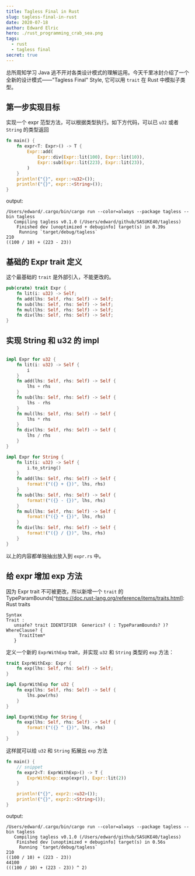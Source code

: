 ```yaml
---
title: Tagless Final in Rust
slug: tagless-final-in-rust
date: 2020-07-18
author: Edward Elric
hero: ./rust_programming_crab_sea.png
tags:
  - rust
  - tagless final
secret: true
---
```


总所周知学习 Java 逃不开对各类设计模式的理解运用。今天千里冰封介绍了一个全新的设计模式——"Tagless Final" Style, 它可以用 `trait` 在 Rust 中模拟子类型。

## 第一步实现目标

实现一个 expr 范型方法，可以根据类型执行。如下方代码，可以已 `u32` 或者 `String` 的类型返回

```rust
fn main() {
    fn expr<T: Expr>() -> T {
        Expr::add(
            Expr::div(Expr::lit(100), Expr::lit(10)),
            Expr::sub(Expr::lit(223), Expr::lit(23)),
        )
    }
    println!("{}", expr::<u32>());
    println!("{}", expr::<String>());
}
```

output:

```shell script
/Users/edward/.cargo/bin/cargo run --color=always --package tagless --bin tagless
   Compiling tagless v0.1.0 (/Users/edward/github/SASUKE40/tagless)
    Finished dev [unoptimized + debuginfo] target(s) in 0.39s
     Running `target/debug/tagless`
210
((100 / 10) + (223 - 23))
```

## 基础的 Expr trait 定义

这个最基础的 `trait` 是外部引入，不能更改的。

```rust
pub(crate) trait Expr {
    fn lit(i: u32) -> Self;
    fn add(lhs: Self, rhs: Self) -> Self;
    fn sub(lhs: Self, rhs: Self) -> Self;
    fn mul(lhs: Self, rhs: Self) -> Self;
    fn div(lhs: Self, rhs: Self) -> Self;
}
```

## 实现 String 和 u32 的 impl

```rust

impl Expr for u32 {
    fn lit(i: u32) -> Self {
        i
    }
    fn add(lhs: Self, rhs: Self) -> Self {
        lhs + rhs
    }
    fn sub(lhs: Self, rhs: Self) -> Self {
        lhs - rhs
    }
    fn mul(lhs: Self, rhs: Self) -> Self {
        lhs * rhs
    }
    fn div(lhs: Self, rhs: Self) -> Self {
        lhs / rhs
    }
}

impl Expr for String {
    fn lit(i: u32) -> Self {
        i.to_string()
    }
    fn add(lhs: Self, rhs: Self) -> Self {
        format!("({} + {})", lhs, rhs)
    }
    fn sub(lhs: Self, rhs: Self) -> Self {
        format!("({} - {})", lhs, rhs)
    }
    fn mul(lhs: Self, rhs: Self) -> Self {
        format!("({} * {})", lhs, rhs)
    }
    fn div(lhs: Self, rhs: Self) -> Self {
        format!("({} / {})", lhs, rhs)
    }
}
```

以上的内容都单独抽出放入到 `expr.rs` 中。

## 给 expr 增加 exp 方法

因为 Expr trait 不可被更改，所以新增一个 `trait` 的 TypeParamBounds[^https://doc.rust-lang.org/reference/items/traits.html]: Rust traits

```
Syntax
Trait :
   unsafe? trait IDENTIFIER  Generics? ( : TypeParamBounds? )? WhereClause? {
     TraitItem*
   }
```

定义一个新的 `ExprWithExp` trait，并实现 `u32` 和 `String` 类型的 `exp` 方法：

```rust
trait ExprWithExp: Expr {
    fn exp(lhs: Self, rhs: Self) -> Self;
}

impl ExprWithExp for u32 {
    fn exp(lhs: Self, rhs: Self) -> Self {
        lhs.pow(rhs)
    }
}

impl ExprWithExp for String {
    fn exp(lhs: Self, rhs: Self) -> Self {
        format!("({} ^ {})", lhs, rhs)
    }
}
```

这样就可以给 `u32` 和 `String` 拓展出 `exp` 方法

```rust
fn main() {
    // snippet
    fn expr2<T: ExprWithExp>() -> T {
        ExprWithExp::exp(expr(), Expr::lit(2))
    }

    println!("{}", expr2::<u32>());
    println!("{}", expr2::<String>());
}
```

output:

```
/Users/edward/.cargo/bin/cargo run --color=always --package tagless --bin tagless
   Compiling tagless v0.1.0 (/Users/edward/github/SASUKE40/tagless)
    Finished dev [unoptimized + debuginfo] target(s) in 0.56s
     Running `target/debug/tagless`
210
((100 / 10) + (223 - 23))
44100
(((100 / 10) + (223 - 23)) ^ 2)
```
